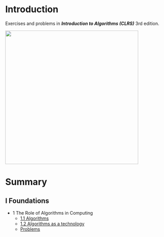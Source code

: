 # Introduction

Exercises and problems in __*Introduction to Algorithms (CLRS)*__ 3rd edition.

<a align="center">
    <img src = "https://news.mit.edu/sites/default/files/styles/news_article__image_gallery/public/images/201108/20110808152855-1_0.jpg?itok=QfDE1Hwn" width="420">
</a>

# Summary

## I Foundations

* 1 The Role of Algorithms in Computing
  * [1.1 Algorithms](Chapter_01_The_Role_of_Algorithms_in_Computing/exercises_1.1.ipynb)
  * [1.2 Algorithms as a technology](Chapter_01_The_Role_of_Algorithms_in_Computing/exercises_1.2.ipynb)
  * [Problems](Chapter_01_The_Role_of_Algorithms_in_Computing/problems.ipynb)
